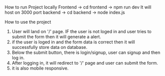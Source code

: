 How to run Project locally
   Frontend -> cd frontend 
            -> npm run dev
   It will host on 3000 port
   backend -> cd backend
           -> node index.js

How to use the project 
   1. User will land on '/' page. IF the user is not loged in and user tries to submit the form then it will generate a alert.
   2. if the user is loged in and the form data is correct then it will successfully store data on database.
   3. Below the submit button, there is login/signup, user can signup and then log in.
   4. After logging in, it will redirect to '/' page and user can submit the form.
   5. it is also mobile responsive.
